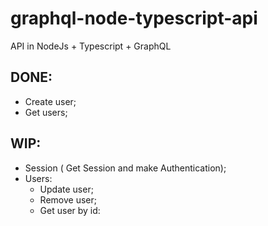 # graphql-node-typescript-api
API in NodeJs + Typescript + GraphQL

## DONE:
- Create user;
- Get users;

## WIP:
- Session ( Get Session and make Authentication);
- Users:
  - Update user;
  - Remove user;
  - Get user by id: